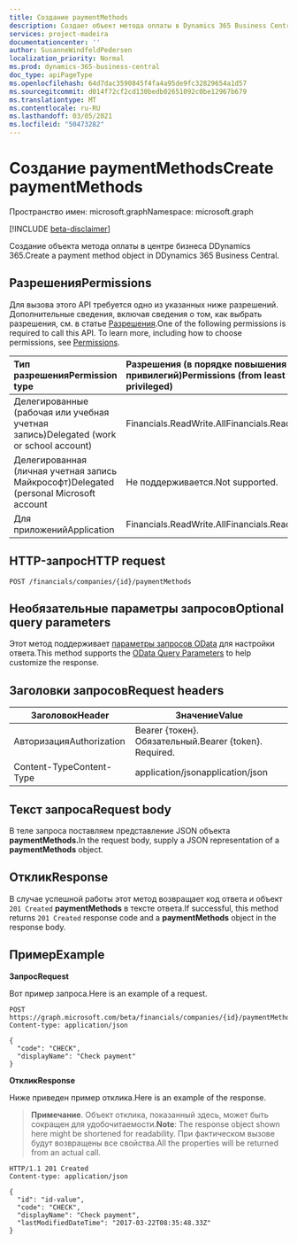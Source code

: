 ```yaml
---
title: Создание paymentMethods
description: Создает объект метода оплаты в Dynamics 365 Business Central.
services: project-madeira
documentationcenter: ''
author: SusanneWindfeldPedersen
localization_priority: Normal
ms.prod: dynamics-365-business-central
doc_type: apiPageType
ms.openlocfilehash: 64d7dac3590845f4fa4a95de9fc32829654a1d57
ms.sourcegitcommit: d014f72cf2cd130bedb02651092c0be12967b679
ms.translationtype: MT
ms.contentlocale: ru-RU
ms.lasthandoff: 03/05/2021
ms.locfileid: "50473282"
---
```

# <a name="create-paymentmethods"></a><span data-ttu-id="7bede-103">Создание paymentMethods</span><span class="sxs-lookup"><span data-stu-id="7bede-103">Create paymentMethods</span></span>

<span data-ttu-id="7bede-104">Пространство имен: microsoft.graph</span><span class="sxs-lookup"><span data-stu-id="7bede-104">Namespace: microsoft.graph</span></span>

[!INCLUDE [beta-disclaimer](../../includes/beta-disclaimer.md)]

<span data-ttu-id="7bede-105">Создание объекта метода оплаты в центре бизнеса DDynamics 365.</span><span class="sxs-lookup"><span data-stu-id="7bede-105">Create a payment method object in DDynamics 365 Business Central.</span></span>

## <a name="permissions"></a><span data-ttu-id="7bede-106">Разрешения</span><span class="sxs-lookup"><span data-stu-id="7bede-106">Permissions</span></span>
<span data-ttu-id="7bede-p101">Для вызова этого API требуется одно из указанных ниже разрешений. Дополнительные сведения, включая сведения о том, как выбрать разрешения, см. в статье [Разрешения](/graph/permissions-reference).</span><span class="sxs-lookup"><span data-stu-id="7bede-p101">One of the following permissions is required to call this API. To learn more, including how to choose permissions, see [Permissions](/graph/permissions-reference).</span></span>

|<span data-ttu-id="7bede-109">Тип разрешения</span><span class="sxs-lookup"><span data-stu-id="7bede-109">Permission type</span></span> |<span data-ttu-id="7bede-110">Разрешения (в порядке повышения привилегий)</span><span class="sxs-lookup"><span data-stu-id="7bede-110">Permissions (from least to most privileged)</span></span>|
|:---------------|:------------------------------------------|
|<span data-ttu-id="7bede-111">Делегированные (рабочая или учебная учетная запись)</span><span class="sxs-lookup"><span data-stu-id="7bede-111">Delegated (work or school account)</span></span>|<span data-ttu-id="7bede-112">Financials.ReadWrite.All</span><span class="sxs-lookup"><span data-stu-id="7bede-112">Financials.ReadWrite.All</span></span> |
|<span data-ttu-id="7bede-113">Делегированная (личная учетная запись Майкрософт)</span><span class="sxs-lookup"><span data-stu-id="7bede-113">Delegated (personal Microsoft account</span></span>|<span data-ttu-id="7bede-114">Не поддерживается.</span><span class="sxs-lookup"><span data-stu-id="7bede-114">Not supported.</span></span>|
|<span data-ttu-id="7bede-115">Для приложений</span><span class="sxs-lookup"><span data-stu-id="7bede-115">Application</span></span>|<span data-ttu-id="7bede-116">Financials.ReadWrite.All</span><span class="sxs-lookup"><span data-stu-id="7bede-116">Financials.ReadWrite.All</span></span>|

## <a name="http-request"></a><span data-ttu-id="7bede-117">HTTP-запрос</span><span class="sxs-lookup"><span data-stu-id="7bede-117">HTTP request</span></span>
```http
POST /financials/companies/{id}/paymentMethods
```

## <a name="optional-query-parameters"></a><span data-ttu-id="7bede-118">Необязательные параметры запросов</span><span class="sxs-lookup"><span data-stu-id="7bede-118">Optional query parameters</span></span>
<span data-ttu-id="7bede-119">Этот метод поддерживает [параметры запросов OData](/graph/query-parameters) для настройки ответа.</span><span class="sxs-lookup"><span data-stu-id="7bede-119">This method supports the [OData Query Parameters](/graph/query-parameters) to help customize the response.</span></span>

## <a name="request-headers"></a><span data-ttu-id="7bede-120">Заголовки запросов</span><span class="sxs-lookup"><span data-stu-id="7bede-120">Request headers</span></span>
|<span data-ttu-id="7bede-121">Заголовок</span><span class="sxs-lookup"><span data-stu-id="7bede-121">Header</span></span>         |<span data-ttu-id="7bede-122">Значение</span><span class="sxs-lookup"><span data-stu-id="7bede-122">Value</span></span>                        |
|---------------|-----------------------------|
|<span data-ttu-id="7bede-123">Авторизация</span><span class="sxs-lookup"><span data-stu-id="7bede-123">Authorization</span></span>  |<span data-ttu-id="7bede-p102">Bearer {токен}. Обязательный.</span><span class="sxs-lookup"><span data-stu-id="7bede-p102">Bearer {token}. Required.</span></span>    |
|<span data-ttu-id="7bede-126">Content-Type</span><span class="sxs-lookup"><span data-stu-id="7bede-126">Content-Type</span></span>   |<span data-ttu-id="7bede-127">application/json</span><span class="sxs-lookup"><span data-stu-id="7bede-127">application/json</span></span>             |

## <a name="request-body"></a><span data-ttu-id="7bede-128">Текст запроса</span><span class="sxs-lookup"><span data-stu-id="7bede-128">Request body</span></span>
<span data-ttu-id="7bede-129">В теле запроса поставляем представление JSON объекта **paymentMethods.**</span><span class="sxs-lookup"><span data-stu-id="7bede-129">In the request body, supply a JSON representation of a **paymentMethods** object.</span></span>

## <a name="response"></a><span data-ttu-id="7bede-130">Отклик</span><span class="sxs-lookup"><span data-stu-id="7bede-130">Response</span></span>
<span data-ttu-id="7bede-131">В случае успешной работы этот метод возвращает код ответа и объект ```201 Created``` **paymentMethods** в тексте ответа.</span><span class="sxs-lookup"><span data-stu-id="7bede-131">If successful, this method returns ```201 Created``` response code and a **paymentMethods** object in the response body.</span></span>

## <a name="example"></a><span data-ttu-id="7bede-132">Пример</span><span class="sxs-lookup"><span data-stu-id="7bede-132">Example</span></span>

<span data-ttu-id="7bede-133">**Запрос**</span><span class="sxs-lookup"><span data-stu-id="7bede-133">**Request**</span></span>

<span data-ttu-id="7bede-134">Вот пример запроса.</span><span class="sxs-lookup"><span data-stu-id="7bede-134">Here is an example of a request.</span></span>

```http
POST https://graph.microsoft.com/beta/financials/companies/{id}/paymentMethods
Content-type: application/json

{
  "code": "CHECK",
  "displayName": "Check payment"
}
```

<span data-ttu-id="7bede-135">**Отклик**</span><span class="sxs-lookup"><span data-stu-id="7bede-135">**Response**</span></span>

<span data-ttu-id="7bede-136">Ниже приведен пример отклика.</span><span class="sxs-lookup"><span data-stu-id="7bede-136">Here is an example of the response.</span></span> 

> <span data-ttu-id="7bede-137">**Примечание**. Объект отклика, показанный здесь, может быть сокращен для удобочитаемости.</span><span class="sxs-lookup"><span data-stu-id="7bede-137">**Note**: The response object shown here might be shortened for readability.</span></span> <span data-ttu-id="7bede-138">При фактическом вызове будут возвращены все свойства.</span><span class="sxs-lookup"><span data-stu-id="7bede-138">All the properties will be returned from an actual call.</span></span>

```http
HTTP/1.1 201 Created
Content-type: application/json

{
  "id": "id-value",
  "code": "CHECK",
  "displayName": "Check payment",
  "lastModifiedDateTime": "2017-03-22T08:35:48.33Z"
}

```



